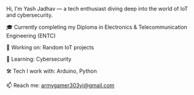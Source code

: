 Hi, I'm Yash Jadhav — a tech enthusiast diving deep into the world of IoT and cybersecurity.

🎓 Currently completing my Diploma in Electronics & Telecommunication Engineering (ENTC)

🔭 Working on: Random IoT projects

🌱 Learning: Cybersecurity

🛠️ Tech I work with: Arduino, Python

📫 Reach me: armygamer303yj@gmail.com

